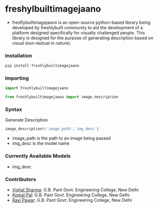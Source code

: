# freshylbuiltimagejaano

- fresflybuiltimagejaano is an open-source python-based library being developed by freshlybuilt community to aid the development of a platform designed specifically for visually challenged people. This library is designed for the purpose of generating description based on visual (non-textual in nature).

### Installation

```python
pip install freshlybuiltimagejaano
```

### Importing 

```python
import freshlybuiltimagejaano
```

```python
from freshlybuiltimagejaano import image_description
```

### Syntax

Generate Description

```python
image_description(r'image_path','img_desc')
```

- image_path is the path to an image being passed 
- img_desc is the model name

### Currently Available Models

- img_desc

### Contributors

- [Vishal Sharma](https://github.com/vishal2612200/):		G.B. Pant Govt. Engineering College, New Delhi
- [Komal Pal](https://github.com/komal3120): G.B. Pant Govt. Engineering College, New Delhi
- [Ravi Pawar](https://github.com/ravi5175):  G.B. Pant Govt. Engineering College, New Delhi
